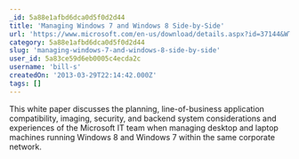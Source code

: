```yaml
---
_id: 5a88e1afbd6dca0d5f0d2d44
title: 'Managing Windows 7 and Windows 8 Side-by-Side'
url: 'https://www.microsoft.com/en-us/download/details.aspx?id=37144&WT.mc_id=rss_alldownloads_all'
category: 5a88e1afbd6dca0d5f0d2d44
slug: 'managing-windows-7-and-windows-8-side-by-side'
user_id: 5a83ce59d6eb0005c4ecda2c
username: 'bill-s'
createdOn: '2013-03-29T22:14:42.000Z'
tags: []
---
```


This white paper discusses the planning, line-of-business application compatibility, imaging, security, and backend system considerations and experiences of the Microsoft IT team when managing desktop and laptop machines running Windows 8 and Windows 7 within the same corporate network.
